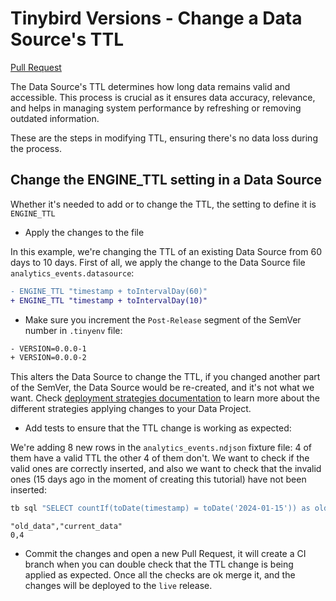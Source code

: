 # Tinybird Versions - Change a Data Source's TTL

[Pull Request](https://github.com/tinybirdco/use-case-examples/pull/234/files)

The Data Source's TTL determines how long data remains valid and accessible. This process is crucial as it ensures data accuracy, relevance, and helps in managing system performance by refreshing or removing outdated information.

These are the steps in modifying TTL, ensuring there's no data loss during the process.

## Change the ENGINE_TTL setting in a Data Source

Whether it's needed to add or to change the TTL, the setting to define it is `ENGINE_TTL`

- Apply the changes to the file

In this example, we're changing the TTL of an existing Data Source from 60 days to 10 days. First of all, we apply the change to the Data Source file `analytics_events.datasource`:

```diff
- ENGINE_TTL "timestamp + toIntervalDay(60)"
+ ENGINE_TTL "timestamp + toIntervalDay(10)"
```

- Make sure you increment the `Post-Release` segment of the SemVer number in `.tinyenv` file: 
  
```bash
- VERSION=0.0.0-1
+ VERSION=0.0.0-2
```

  This alters the Data Source to change the TTL, if you changed another part of the SemVer, the Data Source would be re-created, and it's not what we want. Check [deployment strategies documentation](https://versions.tinybird.co/docs/version-control/deployment-strategies.html#semver-deployment-behaviour) to learn more about the different strategies applying changes to your Data Project.

- Add tests to ensure that the TTL change is working as expected:

We're adding 8 new rows in the `analytics_events.ndjson` fixture file: 4 of them have a valid TTL the other 4 of them don't. We want to check if the valid ones are correctly inserted, and also we want to check that the invalid ones (15 days ago in the moment of creating this tutorial) have not been inserted:

```sh
tb sql "SELECT countIf(toDate(timestamp) = toDate('2024-01-15')) as old_data, countIf(toDate(timestamp) = toDate('2026-09-15')) as current_data FROM analytics_events" --format CSV
```

```csv
"old_data","current_data"
0,4
```

- Commit the changes and open a new Pull Request, it will create a CI branch when you can double check that the TTL change is being applied as expected. Once all the checks are ok merge it, and the changes will be deployed to the `live` release.
